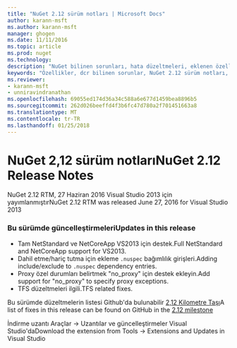 ```yaml
---
title: "NuGet 2.12 sürüm notları | Microsoft Docs"
author: karann-msft
ms.author: karann-msft
manager: ghogen
ms.date: 11/11/2016
ms.topic: article
ms.prod: nuget
ms.technology: 
description: "NuGet bilinen sorunları, hata düzeltmeleri, eklenen özellikleri ve dcr dahil olmak üzere 2.12 için sürüm notları."
keywords: "Özellikler, dcr bilinen sorunlar, NuGet 2.12 sürüm notları, hata düzeltmeleri eklendi"
ms.reviewer:
- karann-msft
- unniravindranathan
ms.openlocfilehash: 69055ed174d36a34c588a6e677d1459bea8896b5
ms.sourcegitcommit: 262d026beeffd4f3b6fc47d780a2f701451663a8
ms.translationtype: MT
ms.contentlocale: tr-TR
ms.lasthandoff: 01/25/2018
---
```

# <a name="nuget-212-release-notes"></a><span data-ttu-id="a5924-104">NuGet 2,12 sürüm notları</span><span class="sxs-lookup"><span data-stu-id="a5924-104">NuGet 2.12 Release Notes</span></span>

<span data-ttu-id="a5924-105">NuGet 2.12 RTM, 27 Haziran 2016 Visual Studio 2013 için yayımlanmıştır</span><span class="sxs-lookup"><span data-stu-id="a5924-105">NuGet 2.12 RTM was released June 27, 2016 for Visual Studio 2013</span></span>

### <a name="updates-in-this-release"></a><span data-ttu-id="a5924-106">Bu sürümde güncelleştirmeleri</span><span class="sxs-lookup"><span data-stu-id="a5924-106">Updates in this release</span></span>

* <span data-ttu-id="a5924-107">Tam NetStandard ve NetCoreApp VS2013 için destek.</span><span class="sxs-lookup"><span data-stu-id="a5924-107">Full NetStandard  and NetCoreApp support for VS2013.</span></span>
* <span data-ttu-id="a5924-108">Dahil etme/hariç tutma için ekleme `.nuspec` bağımlılık girişleri.</span><span class="sxs-lookup"><span data-stu-id="a5924-108">Adding include/exclude to `.nuspec` dependency entries.</span></span>
* <span data-ttu-id="a5924-109">Proxy özel durumları belirtmek "no_proxy" için destek ekleyin.</span><span class="sxs-lookup"><span data-stu-id="a5924-109">Add support for "no_proxy" to specify proxy exceptions.</span></span>
* <span data-ttu-id="a5924-110">TFS düzeltmeleri ilgili.</span><span class="sxs-lookup"><span data-stu-id="a5924-110">TFS related fixes.</span></span>

<span data-ttu-id="a5924-111">Bu sürümde düzeltmelerin listesi Github'da bulunabilir [2,12 Kilometre Taşı](https://github.com/NuGet/Home/issues?q=milestone%3A2.12+is%3Aclosed)</span><span class="sxs-lookup"><span data-stu-id="a5924-111">A list of fixes in this release can be found on GitHub in the [2.12 milestone](https://github.com/NuGet/Home/issues?q=milestone%3A2.12+is%3Aclosed)</span></span>

<span data-ttu-id="a5924-112">İndirme uzantı Araçlar -> Uzantılar ve güncelleştirmeler Visual Studio'da</span><span class="sxs-lookup"><span data-stu-id="a5924-112">Download the extension from Tools -> Extensions and Updates in Visual Studio</span></span>
